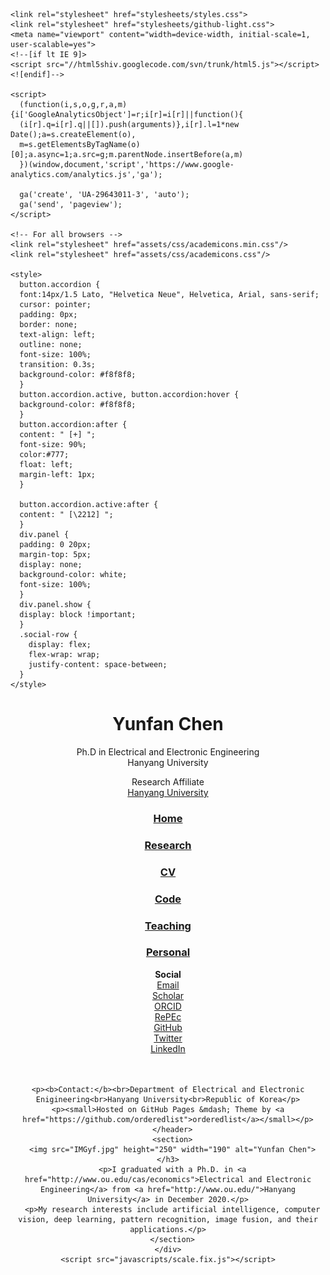 
<html lang="en">
  <head>
  <script src="https://use.fontawesome.com/baff6f55f5.js"></script>
    <meta charset="utf-8">
    <meta http-equiv="X-UA-Compatible" content="IE=edge">
    <title>Yunfan Chen by yunfanchen</title>

    <link rel="stylesheet" href="stylesheets/styles.css">
    <link rel="stylesheet" href="stylesheets/github-light.css">
    <meta name="viewport" content="width=device-width, initial-scale=1, user-scalable=yes">
    <!--[if lt IE 9]>
    <script src="//html5shiv.googlecode.com/svn/trunk/html5.js"></script>
    <![endif]-->

    <script>
      (function(i,s,o,g,r,a,m){i['GoogleAnalyticsObject']=r;i[r]=i[r]||function(){
      (i[r].q=i[r].q||[]).push(arguments)},i[r].l=1*new Date();a=s.createElement(o),
      m=s.getElementsByTagName(o)[0];a.async=1;a.src=g;m.parentNode.insertBefore(a,m)
      })(window,document,'script','https://www.google-analytics.com/analytics.js','ga');

      ga('create', 'UA-29643011-3', 'auto');
      ga('send', 'pageview');
    </script>

    <!-- For all browsers -->
    <link rel="stylesheet" href="assets/css/academicons.min.css"/>
    <link rel="stylesheet" href="assets/css/academicons.css"/>

    <style>
      button.accordion {
      font:14px/1.5 Lato, "Helvetica Neue", Helvetica, Arial, sans-serif;
      cursor: pointer;
      padding: 0px;
      border: none;
      text-align: left;
      outline: none;
      font-size: 100%;
      transition: 0.3s;
      background-color: #f8f8f8;
      }
      button.accordion.active, button.accordion:hover {
      background-color: #f8f8f8;
      }
      button.accordion:after {
      content: " [+] ";
      font-size: 90%;
      color:#777;
      float: left;
      margin-left: 1px;
      }

      button.accordion.active:after {
      content: " [\2212] ";
      }
      div.panel {
      padding: 0 20px;
      margin-top: 5px;
      display: none;
      background-color: white;
      font-size: 100%;
      }
      div.panel.show {
      display: block !important;
      }
      .social-row {
        display: flex;
        flex-wrap: wrap;
        justify-content: space-between;
      }
    </style>
  </head>
  <body>
    <div class="wrapper">
      <header>
        <h1>Yunfan Chen</h1>
        <p>Ph.D in Electrical and Electronic Engineering<br>Hanyang University</p>
        <p>Research Affiliate<br><a href="https://www.hanyang.ac.kr/web/eng">Hanyang University</a></p>
    <h3><a href="https://joysilver.github.io/yunfanchen/">Home</a></h3>
        <h3><a href="https://joysilver.github.io/yunfanchen/research.html">Research</a></h3>
    <h3><a href="https://joysilver.github.io/yunfanchen/research/CV.pdf">CV</a></h3>  
        <h3><a href="https://joysilver.github.io/yunfanchen/code.html">Code</a></h3> 
        <h3><a href="https://joysilver.github.io/yunfanchen/teaching.html">Teaching</a></h3> 
        <h3><a href="https://joysilver.github.io/yunfanchen/personal.html">Personal</a></h3>
    <b>Social</b><br>
        <div class="social-row">
          <a href="mailto:chenyunfan@hanyang.ac.kr" class="author-social" target="_blank"><i class="fa fa-fw fa-envelope-square"></i> Email</a><br>
          <a href="https://scholar.google.com/citations?user=eohlTTcAAAAJ&hl=en" target="_blank"><i class="ai ai-fw ai-google-scholar-square"></i> Scholar</a><br>
          <a href="https://orcid.org/0000-0002-6910-0363"><i class="ai ai-fw ai-orcid-square"></i> ORCID</a><br>
          <a href="http://ideas.repec.org/f/pra541.html"><i class="fa fa-fw fa-share-alt-square"></i> RePEc</a><br>
          <a href="http://github.com/tyleransom"><i class="fa fa-fw fa-github-square"></i> GitHub</a><br>
          <a href="http://twitter.com/tyleransom" class="author-social" target="_blank"><i class="fa fa-fw fa-twitter-square"></i> Twitter</a><br>
          <a href="http://linkedin.com/in/tyleransom" class="author-social" target="_blank"><i class="fa fa-fw fa-linkedin-square"></i> LinkedIn</a><br>
          <br>
        </div>
        <br>

    <p><b>Contact:</b><br>Department of Electrical and Electronic Enigineering<br>Hanyang University<br>Republic of Korea</p>
    <p><small>Hosted on GitHub Pages &mdash; Theme by <a href="https://github.com/orderedlist">orderedlist</a></small></p>
      </header>
      <section>
      <img src="IMGyf.jpg" height="250" width="190" alt="Yunfan Chen"></h3>
      <p>I graduated with a Ph.D. in <a href="http://www.ou.edu/cas/economics">Electrical and Electronic Engineering</a> from <a href="http://www.ou.edu/">Hanyang University</a> in December 2020.</p>
      <p>My research interests include artificial intelligence, computer vision, deep learning, pattern recognition, image fusion, and their applications.</p>
      </section>
    </div>
    <script src="javascripts/scale.fix.js"></script>
  </body>
</html>
